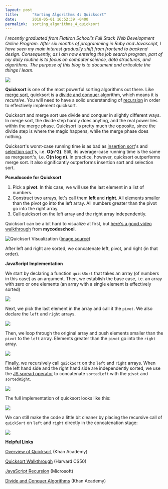 ```yaml
---
layout: post
title:      "Sorting Algorithms 4: Quicksort"
date:       2018-05-01 16:52:39 -0400
permalink:  sorting_algorithms_4_quicksort
---
```



*I recently graduated from Flatiron School’s Full Stack Web Development Online Program. After six months of programming in Ruby and Javascript, I have seen my main interest gradually shift from frontend to backend design. Consequently, as I am now entering the job search program, part of my daily routine is to focus on computer science, data structures, and algorithms. The purpose of this blog is to document and articulate the things I learn.*

![](http://thetechnicgear.com/wp-content/uploads/2014/02/sorting-lego.jpg)

**Quicksort** is one of the most powerful sorting algorithms out there. Like [merge sort](http://electricsauna.net/sorting_algorithms_3_merge_sort), quicksort is a [divide and conquer ](https://www.khanacademy.org/computing/computer-science/algorithms/merge-sort/a/divide-and-conquer-algorithms) algorithm, which means it is *recursive*. You will need to have a solid understanding of [recursion](https://en.wikipedia.org/wiki/Recursion_(computer_science)) in order to effectively implement quicksort.

Quicksort and merge sort use divide and conquer in slightly different ways. In merge sort, the divide step hardly does anyting, and the real power lies within the merge phase. Quicksort is pretty much the opposite, since the divide step is where the magic happens, while the merge phase does nothing.

Quicksort's worst-case running time is as bad as [insertion sort](http://electricsauna.net/sorting_algorithms_1_insertion_sort)'s and [selection sort](http://electricsauna.net/selection_sort)'s, i.e. **O(n^2)**. Still, its average-case running time is the same as mergesort's, i.e. **O(n log n)**. In practice, however, quicksort outperforms merge sort. It also significantly outperforms insertion sort and selection sort. 

**Pseudocode for Quicksort**

1. Pick a **pivot**. In this case, we will use the last element in a list of numbers.
2. Construct two arrays, let's call them **left** and **right**. All elements smaller than the pivot go into the left array. All numbers greater than the pivot go into the right array.
3. Call quicksort on the left array and the right array independently.

Quicksort can be a bit hard to visualize at first, but [here's a good video walkthrough](https://www.youtube.com/watch?v=COk73cpQbFQ&t=111s) from **mycodeschool**. 


![Quicksort Visualization](https://img.wonderhowto.com/img/46/71/63594498633292/0/sorting-part-6-0-quick-sort-sorta-efficient.w654.jpg)
([Image source](https://0x00sec.org/t/sorting-part-6-0-quick-sort-sorta-efficient/202))

After left and right are sorted, we concatenate left, pivot, and right (in that order).

**JavaScript Implementation**

We start by declaring a function `quickSort` that takes an array (of numbers in this case) as an argument. Then, we establish the base case, i.e. an array with zero or one elements (an array with a single element is effectively sorted)

![](https://i.imgur.com/qJYaEM7.png)

Next, we pick the last element in the array and call it the `pivot`. We also declare the `left` and `right` arrays.

![](https://i.imgur.com/KU9xDEN.png)

Then, we loop through the original array and push elements smaller than the `pivot` to the `left` array. Elements greater than the `pivot` go into the `right` array.

![](https://i.imgur.com/X8KLMnN.png)

Finally, we recursively call `quickSort` on the `left` and `right` arrays. When the left hand side and the right hand side are independently sorted, we use the [JS spread operator](https://docs.microsoft.com/en-us/scripting/javascript/reference/spread-operator-decrement-dot-dot-dot-javascript) to concatenate `sortedLeft` with the `pivot` and  `sortedRight`.

![](https://i.imgur.com/jFy8YJN.png)

The full implementation of quicksort looks like this:

![](https://i.imgur.com/EkmKim9.png)

We can still make the code a little bit cleaner by placing the recursive call of  `quickSort` on  `left` and `right` directly in the concatenation stage:

![](https://i.imgur.com/tpc4ke6.png)

**Helpful Links**

[Overview of Quicksort](https://www.khanacademy.org/computing/computer-science/algorithms/quick-sort/a/overview-of-quicksort) (Khan Academy)

[Quicksort Walkthrough](https://www.youtube.com/watch?v=aQiWF4E8flQ&t=) (Harvard CS50)

[JavaScript Recursion](https://docs.microsoft.com/en-us/scripting/javascript/advanced/recursion-javascript) (Microsoft)

[Divide and Conquer Algorithms](https://www.khanacademy.org/computing/computer-science/algorithms/merge-sort/a/divide-and-conquer-algorithms) (Khan Academy)






